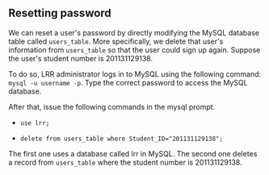 Resetting password
-------------------

We can reset a user's password by directly modifying the MySQL database table called `users_table`.  More specifically, we delete that user's information from `users_table` so that the user could sign up again.  Suppose the user's student number is 201131129138.

To do so, LRR administrator logs in to MySQL using the following command:  `mysql -u username -p`.  Type the correct password to access the MySQL database.

After that, issue the following commands in the mysql prompt.

- `use lrr;`

- `delete from users_table where Student_ID="201131129138";`

The first one uses a database called lrr in MySQL.  The second one deletes a record from `users_table` where the student number is 201131129138.

